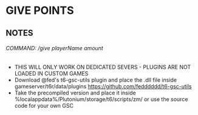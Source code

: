 # GIVE POINTS

## NOTES

###### COMMAND: /give playerName amount
- THIS WILL ONLY WORK ON DEDICATED SEVERS - PLUGINS ARE NOT LOADED IN CUSTOM GAMES
- Download @fed's t6-gsc-utils plugin and place the .dll file inside gameserver/t6r/data/plugins https://github.com/fedddddd/t6-gsc-utils
- Take the precompiled version and place it inside %localappdata%/Plutonium/storage/t6/scripts/zm/ or use the source code for your own GSC
